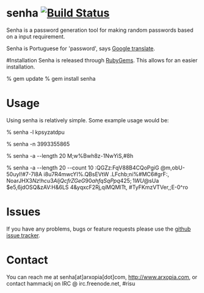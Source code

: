 # senha [![Build Status](https://travis-ci.org/hammackj/senha.svg?branch=dev)](https://travis-ci.org/hammackj/senha)

Senha is a password generation tool for making random passwords based on a input requirement.

Senha is Portuguese for 'password', says [Google translate](https://translate.google.com/#pt/en/senha).

#Installation
Senha is released through [RubyGems](http://www.rubygems.org). This allows for an easier installation.

  % gem update
  % gem install senha

# Usage

Using senha is relatively simple. Some example usage would be:

  % senha -l
  kpsyzatdpu

  % senha -n
  3993355865

  % senha -a --length 20
  M;w%Bwh8z-1NwYiS,#8h

  % senha -a --length 20 --count 10
  :QGZz:FqV88B4CQoPgiG
  @m,obU-50uyI!#7-7l8A
  i8u7R4mwcYI%.QBsEVtW
  .LFchb;ni%#MC6#grF:,
  NoarJHX3$Nz!hcu3AIjQ
  cfrZGeG90ahfqSqPpq42
  5;1WU@%:C9ZJMktx$sUa
  $e5,6jdOSQ&zAV:H&6LS
  4&yqxcF2Rj,qiMQMlTt,
  #TyFKmzVTVer,;E-0^ro

# Issues
If you have any problems, bugs or feature requests please use the [github issue tracker](http://github.com/hammack/senha/issues).

# Contact
You can reach me at senha[at]arxopia[dot]com, http://www.arxopia.com, or contact hammackj on IRC @ irc.freenode.net, #risu

